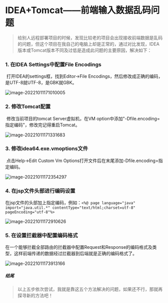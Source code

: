 # IDEA+Tomcat——前端输入数据乱码问题

> 给别人远程部署项目的时候，发现比较老的项目会出现接收前端数据是乱码的问题，但这个项目在我自己的电脑上却是正常的，通过对比发现，IDEA版本或Tomcat版本不同及过低是造成此问题的主要原因，解决如下：



### 1. 在IDEA Settings中配置File Encodings

​		打开IDEA的settings框，找到Editor->File Encodings，然后修改成正确的编码，是UTF-8就UTF-8，是GBK就GBK。

![image-20221011171010005](https://cdn.jsdelivr.net/gh/kui-ming/tuchuang/images202210111710285.png)







### 2. 修改Tomcat配置

​		修改当前项目的tomcat Server虚拟机，在VM option中添加"-Dfile.encoding=指定编码"，修改完记得重启Tomcat。

![image-20221011171331683](https://cdn.jsdelivr.net/gh/kui-ming/tuchuang/images202210111713855.png)







### 3. 修改idea64.exe.vmoptions文件

​		点击Help->Edit Custom Vm Options打开文件后在末尾添加-Dfile.encoding=指定编码。

![image-20221011172354297](https://cdn.jsdelivr.net/gh/kui-ming/tuchuang/images202210111723920.png)







### 4. 在jsp文件头部进行编码设置

​	在jsp文件的头部加上指定编码，例如：`<%@ page language="java" import="java.util.*" contentType="text/html;charset=utf-8" pageEncoding="utf-8"%>`

![image-20221011172910626](https://cdn.jsdelivr.net/gh/kui-ming/tuchuang/images202210111729360.png)

 





### 5. 在设置拦截器中配置编码格式

​		在一个能够拦截全部路由的拦截器中配置Request和Response的编码格式及类型，这样前端传递的数据经过拦截器到后端就是正确的编码格式了。

![image-20221011173913166](https://cdn.jsdelivr.net/gh/kui-ming/tuchuang/images202210111739982.png)



##### 结尾

>以上五步依次尝试，我就是靠这五个方法解决的问题，如果还不行，那就再探寻新的方法吧！
